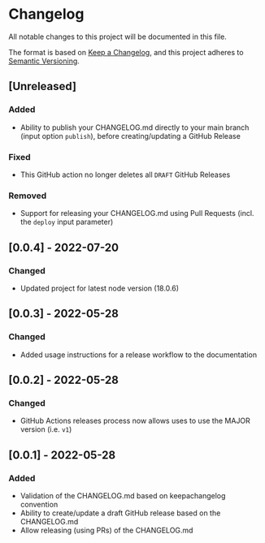 # Changelog
All notable changes to this project will be documented in this file.

The format is based on [Keep a Changelog](https://keepachangelog.com/en/1.1.0/),
and this project adheres to [Semantic Versioning](https://semver.org/spec/v2.0.0.html).

## [Unreleased]
### Added
- Ability to publish your CHANGELOG.md directly to your main branch (input option `publish`), before creating/updating a GitHub Release

### Fixed
- This GitHub action no longer deletes all `DRAFT` GitHub Releases 

### Removed
- Support for releasing your CHANGELOG.md using Pull Requests (incl. the `deploy` input parameter)

## [0.0.4] - 2022-07-20
### Changed
- Updated project for latest node version (18.0.6)

## [0.0.3] - 2022-05-28
### Changed
- Added usage instructions for a release workflow to the documentation

## [0.0.2] - 2022-05-28
### Changed
- GitHub Actions releases process now allows uses to use the MAJOR version (i.e. `v1`)

## [0.0.1] - 2022-05-28
### Added
- Validation of the CHANGELOG.md based on keepachangelog convention
- Ability to create/update a draft GitHub release based on the CHANGELOG.md
- Allow releasing (using PRs) of the CHANGELOG.md

